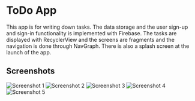 # ToDo App

This app is for writing down tasks.
The data storage and the user sign-up and sign-in functionality is implemented with Firebase.
The tasks are displayed with RecyclerView and the screens are fragments and the navigation is done through NavGraph.
There is also a splash screen at the launch of the app.

## Screenshots

![Screenshot 1](screenshots/screenshot_1.png) ![Screenshot 2](screenshots/screenshot_2.png)
![Screenshot 3](screenshots/screenshot_3.png) ![Screenshot 4](screenshots/screenshot_4.png)
![Screenshot 5](screenshots/screenshot_5.png)
